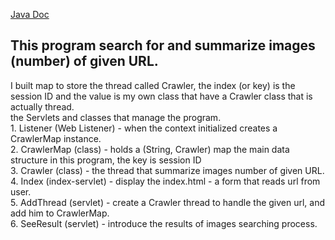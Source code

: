 [Java Doc](api/com/example/ex3_goldman_nachman/package-summary.html)
## This program search for and summarize images (number) of given URL.

I built map to store the thread called Crawler, the index (or key) is the session ID
and the value is my own class that have a Crawler class that is actually thread.  
    the Servlets and classes that manage the program.  
    1. Listener (Web Listener) - when the context initialized creates a CrawlerMap instance.  
    2. CrawlerMap (class) - holds a (String, Crawler) map the main data structure in this program, the key is session ID  
    3. Crawler (class) - the thread that summarize images number of given URL.  
    4. Index (index-servlet) - display the index.html - a form that reads url from user.  
    5. AddThread (servlet) - create a Crawler thread to handle the given url, and add him to CrawlerMap.  
    6. SeeResult (servlet) - introduce the results of images searching process.  
